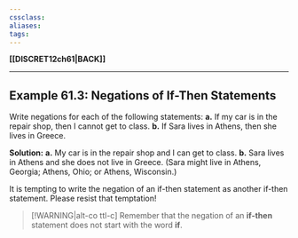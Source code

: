 ```yaml
---
cssclass:
aliases:
tags:
---
```

**[[DISCRET12ch61|BACK]]**

---
## Example 61.3: Negations of If-Then Statements
Write negations for each of the following statements:
**a.** If my car is in the repair shop, then I cannot get to class.
**b.** If Sara lives in Athens, then she lives in Greece.

**Solution:**
**a.** My car is in the repair shop and I can get to class.
**b.** Sara lives in Athens and she does not live in Greece. (Sara might live in Athens, Georgia; Athens, Ohio; or Athens, Wisconsin.)

It is tempting to write the negation of an if-then statement as another if-then statement. Please resist that temptation!

>[!WARNING|alt-co ttl-c]
> Remember that the negation of an **if-then** statement does not start with the word **if**.